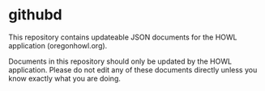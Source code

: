 # githubd
This repository contains updateable JSON documents for the HOWL application (oregonhowl.org).

Documents in this repository should only be updated by the HOWL application. Please do not edit any of these documents directly unless you know exactly what you are doing.
